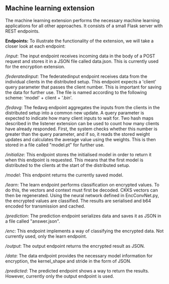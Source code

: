 **Machine learning extension**
------------------------------
The machine learning extension performs the necessary machine learning 
applications for all other approaches. 
It consists of a small Flask server with REST endpoints. 

**Endpoints:**
To illustrate the functionality of the extension, 
we will take a closer look at each endpoint:

*/input*:
The input endpoint receives incoming data in the body of a POST request and stores it in a JSON file called data.json. 
This is currently used for the encryption extension.

*/federatedinput*:
The federatedinput endpoint receives data from the individual
clients in the distributed setup. This endpoint expects a 
'client' query parameter that passes the client number. 
This is important for saving the data for further use. The file is named according 
to the following scheme: 'model' + client + '.bin'.

*/fedavg*:
The fedavg endpoint aggregates the inputs
from the clients in the distributed setup
into a common new update. A query parameter
is expected to indicate how many client inputs
to wait for. Two hash maps described in the listener
extension can be used to count how many clients
have already responded. First, the system 
checks whether this number is greater than 
the query parameter, and if so, it reads the 
stored weight updates and calculates the average 
value using the weights. This is 
then stored in a file called "model.pt" for further use.

*/initialize*:
This endpoint stores the initialised model in order to return
it when this endpoint is requested. This means that the first 
model is distributed to the clients at the start of the 
distributed setup.

*/model*:
This endpoint returns the currently saved model.

*/learn*:
The learn endpoint performs classification on encrypted values.
To do this, the vectors and context must first be decoded. 
CKKS vectors can then be regenerated. Using the neural 
network defined in EncConvNet.py, the encrypted values are 
classified. The results are serialised and b64 encoded for 
transmission and cached.

*/prediction*:
The prediction endpoint serializes data and 
saves it as JSON in a file called "answer.json".

*/enc*:
This endpoint implements a way of classifying the encrypted data. 
Not currently used, only the learn endpoint.

*/output*:
The output endpoint returns the encrypted result as JSON.

*/data*:
The data endpoint provides the necessary model information for encryption, 
the kernel_shape and stride in the form of JSON.

*/predicted*:
The predicted endpoint shows a way to return the results. 
However, currently only the output endpoint is used.
